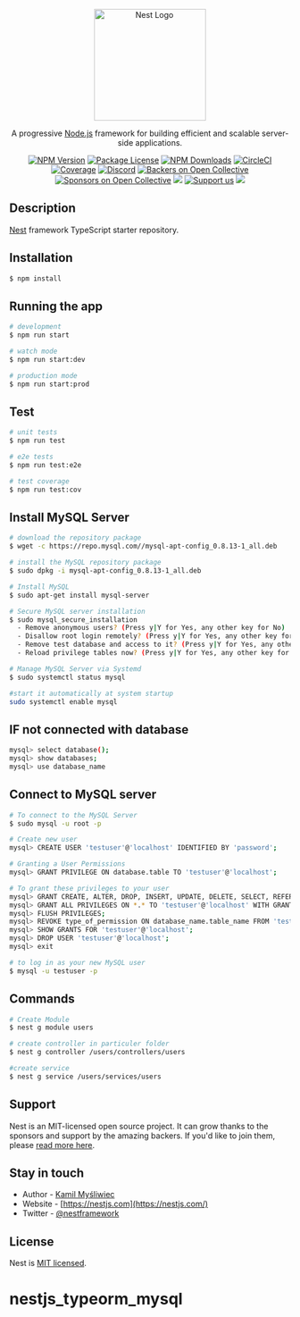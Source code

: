 <p align="center">
  <a href="http://nestjs.com/" target="blank"><img src="https://nestjs.com/img/logo-small.svg" width="200" alt="Nest Logo" /></a>
</p>

[circleci-image]: https://img.shields.io/circleci/build/github/nestjs/nest/master?token=abc123def456
[circleci-url]: https://circleci.com/gh/nestjs/nest

  <p align="center">A progressive <a href="http://nodejs.org" target="_blank">Node.js</a> framework for building efficient and scalable server-side applications.</p>
    <p align="center">
<a href="https://www.npmjs.com/~nestjscore" target="_blank"><img src="https://img.shields.io/npm/v/@nestjs/core.svg" alt="NPM Version" /></a>
<a href="https://www.npmjs.com/~nestjscore" target="_blank"><img src="https://img.shields.io/npm/l/@nestjs/core.svg" alt="Package License" /></a>
<a href="https://www.npmjs.com/~nestjscore" target="_blank"><img src="https://img.shields.io/npm/dm/@nestjs/common.svg" alt="NPM Downloads" /></a>
<a href="https://circleci.com/gh/nestjs/nest" target="_blank"><img src="https://img.shields.io/circleci/build/github/nestjs/nest/master" alt="CircleCI" /></a>
<a href="https://coveralls.io/github/nestjs/nest?branch=master" target="_blank"><img src="https://coveralls.io/repos/github/nestjs/nest/badge.svg?branch=master#9" alt="Coverage" /></a>
<a href="https://discord.gg/G7Qnnhy" target="_blank"><img src="https://img.shields.io/badge/discord-online-brightgreen.svg" alt="Discord"/></a>
<a href="https://opencollective.com/nest#backer" target="_blank"><img src="https://opencollective.com/nest/backers/badge.svg" alt="Backers on Open Collective" /></a>
<a href="https://opencollective.com/nest#sponsor" target="_blank"><img src="https://opencollective.com/nest/sponsors/badge.svg" alt="Sponsors on Open Collective" /></a>
  <a href="https://paypal.me/kamilmysliwiec" target="_blank"><img src="https://img.shields.io/badge/Donate-PayPal-ff3f59.svg"/></a>
    <a href="https://opencollective.com/nest#sponsor"  target="_blank"><img src="https://img.shields.io/badge/Support%20us-Open%20Collective-41B883.svg" alt="Support us"></a>
  <a href="https://twitter.com/nestframework" target="_blank"><img src="https://img.shields.io/twitter/follow/nestframework.svg?style=social&label=Follow"></a>
</p>
  <!--[![Backers on Open Collective](https://opencollective.com/nest/backers/badge.svg)](https://opencollective.com/nest#backer)
  [![Sponsors on Open Collective](https://opencollective.com/nest/sponsors/badge.svg)](https://opencollective.com/nest#sponsor)-->

## Description

[Nest](https://github.com/nestjs/nest) framework TypeScript starter repository.

## Installation

```bash
$ npm install
```

## Running the app

```bash
# development
$ npm run start

# watch mode
$ npm run start:dev

# production mode
$ npm run start:prod
```

## Test

```bash
# unit tests
$ npm run test

# e2e tests
$ npm run test:e2e

# test coverage
$ npm run test:cov
```

## Install MySQL Server

```bash
# download the repository package
$ wget -c https://repo.mysql.com//mysql-apt-config_0.8.13-1_all.deb

# install the MySQL repository package
$ sudo dpkg -i mysql-apt-config_0.8.13-1_all.deb

# Install MySQL
$ sudo apt-get install mysql-server

# Secure MySQL server installation
$ sudo mysql_secure_installation
  - Remove anonymous users? (Press y|Y for Yes, any other key for No) : y
  - Disallow root login remotely? (Press y|Y for Yes, any other key for No) : y
  - Remove test database and access to it? (Press y|Y for Yes, any other key for No) : y
  - Reload privilege tables now? (Press y|Y for Yes, any other key for No) : y

# Manage MySQL Server via Systemd
$ sudo systemctl status mysql

#start it automatically at system startup
sudo systemctl enable mysql
```

## IF not connected with database

```bash
mysql> select database();
mysql> show databases;
mysql> use database_name
```

## Connect to MySQL server

```bash
# To connect to the MySQL Server
$ sudo mysql -u root -p

# Create new user
mysql> CREATE USER 'testuser'@'localhost' IDENTIFIED BY 'password';

# Granting a User Permissions
mysql> GRANT PRIVILEGE ON database.table TO 'testuser'@'localhost';

# To grant these privileges to your user
mysql> GRANT CREATE, ALTER, DROP, INSERT, UPDATE, DELETE, SELECT, REFERENCES, RELOAD on *.* TO 'testuser'@'localhost' WITH GRANT OPTION;
mysql> GRANT ALL PRIVILEGES ON *.* TO 'testuser'@'localhost' WITH GRANT OPTION;
mysql> FLUSH PRIVILEGES;
mysql> REVOKE type_of_permission ON database_name.table_name FROM 'testuser'@'localhost';
mysql> SHOW GRANTS FOR 'testuser'@'localhost';
mysql> DROP USER 'testuser'@'localhost';
mysql> exit

# to log in as your new MySQL user
$ mysql -u testuser -p
```

## Commands

```bash
# Create Module
$ nest g module users

# create controller in particuler folder
$ nest g controller /users/controllers/users

#create service
$ nest g service /users/services/users
```



## Support

Nest is an MIT-licensed open source project. It can grow thanks to the sponsors and support by the amazing backers. If you'd like to join them, please [read more here](https://docs.nestjs.com/support).

## Stay in touch

- Author - [Kamil Myśliwiec](https://kamilmysliwiec.com)
- Website - [https://nestjs.com](https://nestjs.com/)
- Twitter - [@nestframework](https://twitter.com/nestframework)

## License

Nest is [MIT licensed](LICENSE).

# nestjs_typeorm_mysql
